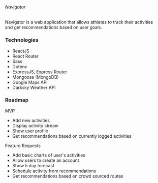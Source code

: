 ###### Navigator
Navigator is a web application that allows athletes to track their activities and get recommendations based on user goals.

### Technologies
- ReactJS
- React Router
- Sass
- Dotenv
- ExpressJS, Express Router
- Mongoose (MongoDB)
- Google Maps API
- Darksky Weather API

### Roadmap
MVP
- Add new activities
- Display activity stream
- Show user profile
- Get recommendations based on currently logged activities

Feature Requests
- Add basic charts of user's activities
- Allow users to create an account
- Show 5 day forecast
- Schedule activity from recommendations
- Get recommendations based on crowd sourced routes